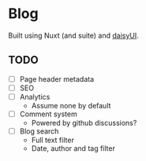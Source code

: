 # Blog

Built using Nuxt (and suite) and [daisyUI](https://daisyui.com/).

## TODO

- [ ] Page header metadata
- [ ] SEO
- [ ] Analytics
  - Assume none by default
- [ ] Comment system
  - Powered by github discussions?
- [ ] Blog search
  - Full text filter
  - Date, author and tag filter
